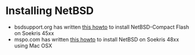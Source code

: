 # Installing NetBSD

* bsdsupport.org has written [this howto](https://web.archive.org/web/20180610231549/http://bsdsupport.org/2007/01/how-to-install-netbsd-on-compact-flash-for-the-soekris-4501 "http://bsdsupport.org/2007/01/how-to-install-netbsd-on-compact-flash-for-the-soekris-4501") to install NetBSD-Compact Flash on Soekris 45xx
* mspo.com has written [this howto](https://web.archive.org/web/20180610231549/http://www.mspo.com/soekris.html "http://www.mspo.com/soekris.html") to install NetBSD on Soekris 48xx using Mac OSX
